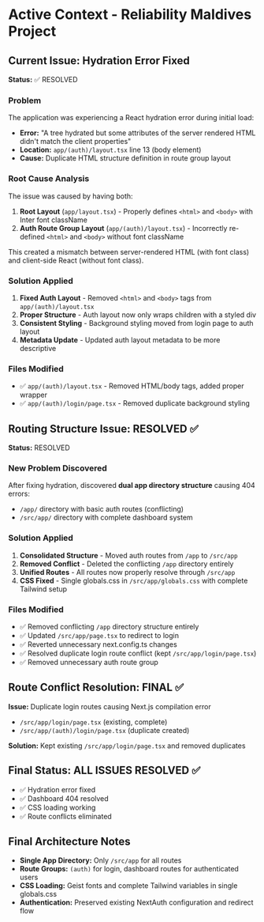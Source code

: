 # Active Context - Reliability Maldives Project

## Current Issue: Hydration Error Fixed
**Status:** ✅ RESOLVED

### Problem
The application was experiencing a React hydration error during initial load:
- **Error:** "A tree hydrated but some attributes of the server rendered HTML didn't match the client properties"
- **Location:** `app/(auth)/layout.tsx` line 13 (body element)
- **Cause:** Duplicate HTML structure definition in route group layout

### Root Cause Analysis
The issue was caused by having both:
1. **Root Layout** (`app/layout.tsx`) - Properly defines `<html>` and `<body>` with Inter font className
2. **Auth Route Group Layout** (`app/(auth)/layout.tsx`) - Incorrectly re-defined `<html>` and `<body>` without font className

This created a mismatch between server-rendered HTML (with font class) and client-side React (without font class).

### Solution Applied
1. **Fixed Auth Layout** - Removed `<html>` and `<body>` tags from `app/(auth)/layout.tsx`
2. **Proper Structure** - Auth layout now only wraps children with a styled div
3. **Consistent Styling** - Background styling moved from login page to auth layout
4. **Metadata Update** - Updated auth layout metadata to be more descriptive

### Files Modified
- ✅ `app/(auth)/layout.tsx` - Removed HTML/body tags, added proper wrapper
- ✅ `app/(auth)/login/page.tsx` - Removed duplicate background styling

## Routing Structure Issue: RESOLVED ✅
**Status:** RESOLVED

### New Problem Discovered
After fixing hydration, discovered **dual app directory structure** causing 404 errors:
- `/app/` directory with basic auth routes (conflicting)
- `/src/app/` directory with complete dashboard system

### Solution Applied
1. **Consolidated Structure** - Moved auth routes from `/app` to `/src/app`
2. **Removed Conflict** - Deleted the conflicting `/app` directory entirely
3. **Unified Routes** - All routes now properly resolve through `/src/app`
4. **CSS Fixed** - Single globals.css in `/src/app/globals.css` with complete Tailwind setup

### Files Modified
- ✅ Removed conflicting `/app` directory structure entirely
- ✅ Updated `/src/app/page.tsx` to redirect to login
- ✅ Reverted unnecessary next.config.ts changes
- ✅ Resolved duplicate login route conflict (kept `/src/app/login/page.tsx`)
- ✅ Removed unnecessary auth route group

## Route Conflict Resolution: FINAL ✅
**Issue:** Duplicate login routes causing Next.js compilation error
- `/src/app/login/page.tsx` (existing, complete)
- `/src/app/(auth)/login/page.tsx` (duplicate created)

**Solution:** Kept existing `/src/app/login/page.tsx` and removed duplicates

## Final Status: ALL ISSUES RESOLVED ✅
- ✅ Hydration error fixed
- ✅ Dashboard 404 resolved  
- ✅ CSS loading working
- ✅ Route conflicts eliminated

## Final Architecture Notes
- **Single App Directory:** Only `/src/app` for all routes
- **Route Groups:** `(auth)` for login, dashboard routes for authenticated users
- **CSS Loading:** Geist fonts and complete Tailwind variables in single globals.css
- **Authentication:** Preserved existing NextAuth configuration and redirect flow
